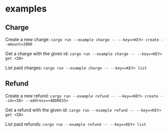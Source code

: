 # examples

## Charge

Create a new charge:
`cargo run --example charge -- --key=<KEY> create --amount=2000`

Get a charge with the given id:
`cargo run --example charge -- --key=<KEY> get <ID>`

List paid charges:
`cargo run --example charge -- --key=<KEY> list`

## Refund

Create a new refund:
`cargo run --example refund -- --key=<KEY> create --id=<ID> --address=<ADDRESS>`

Get a refund with the given id:
`cargo run --example refund -- --key=<KEY> get <ID>`

List paid refunds:
`cargo run --example refund -- --key=<KEY> list`
